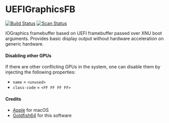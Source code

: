UEFIGraphicsFB
==============

[![Build Status](https://github.com/devicemanager/UEFIGraphicsFB/workflows/CI/badge.svg?branch=master)](https://github.com/devicemanager/UEFIGraphicsFB/actions) [![Scan Status](https://scan.coverity.com/projects/23074/badge.svg?flat=1)](https://scan.coverity.com/projects/23074)

IOGraphics framebuffer based on UEFI framebuffer passed over XNU boot arguments. Provides basic
display output without hardware acceleration on generic hardware.

#### Disabling other GPUs

If there are other conflicting GPUs in the system, one can disable them by injecting the following properties:

- `name` = `<unused>`
- `class-code` = `<FF FF FF FF>`

#### Credits
- [Apple](https://www.apple.com) for macOS
- [Goldfish64](https://github.com/Goldfish64) for this software
